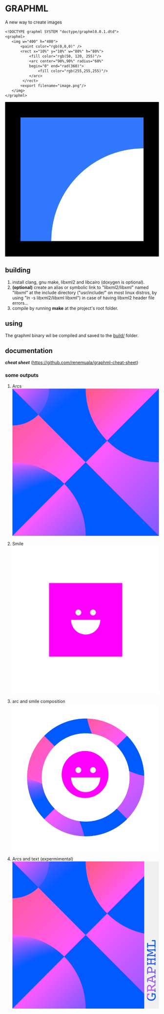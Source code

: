 # GRAPHML

A new way to create images

```
<!DOCTYPE graphml SYSTEM "doctype/graphml0.0.1.dtd">
<graphml>
   <img w="400" h="400">
       <paint color="rgb(0,0,0)" />
       <rect x="10%" y="10%" w="80%" h="80%">
           <fill color="rgb(50, 120, 255)"/>
           <arc center="90%,90%" radius="60%"
           begin="0" end="rad(360)">
               <fill color="rgb(255,255,255)"/>
           </arc>
        </rect>
       <export filename="image.png"/>
   </img>
</graphml>
```

![image.png](./image.png)

## building

1. install clang, gnu make, libxml2 and libcairo (doxygen is optional).
2. __(optional)__ create an alias or symbolic link to "libxml2/libxml" named "libxml" at the include directory ("usr/include/" on most linux distros, by using "ln -s libxml2/libxml libxml") in case of having libxml2 header file errors...
3. compile by running __make__ at the project's root folder.

## using

The graphml binary wil be compiled and saved to the [build/](/build/) folder.

## documentation

___cheat sheet___ (https://github.com/renemuala/graphml-cheat-sheet)

### some outputs

1. Arcs
![arcs](./helloworld.png)

2. Smile
![face](./helloworld2.png)

3. arc and smile composition
![arc&face](/helloworld1.png)

4. Arcs and text (expermimental)
![arc&text](/image2.png)
